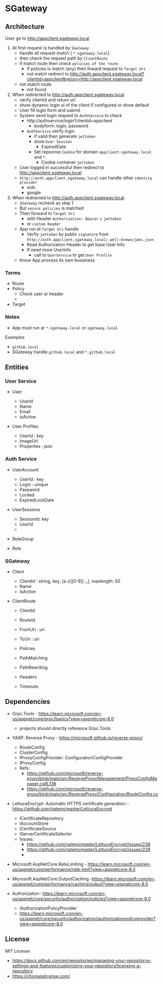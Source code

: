 # SGateway

## Architecture
User go to http://appclient.sgateway.local
1. At first  request is handled by `SGateway` 
	- handle all request match ( `*.sgateway.local`)
	- then check the request path by `ClientRoute`
	- if match route then check `policies of the route`
		- if policies is match (any)
			then foward request to `Target Uri`
		- not match
			redirect to http://auth.appclient.sgateway.local?clientid=appclient&return=http://appclient.sgateway.local
	- not match route
		- not found
2. When redirected to  http://auth.appclient.sgateway.local
	- verify clientid and return url
	- show dynamic login ui of the client if configured or show default
	- User fill login form and submit
	- System send login request to `AuthService` to check
		- http://authservice/login?clientid=appclient
			- bodyform: login, password
		- `AuthService` verify login
			- if valid then generate `jwttoken`
			- store `User Session`
				- ExpiredDate	 
			- Set repsonse `Cookie` for domain `appclient.sgateway.local` and `*.`
				- Cookie container `jwttoken`
	- User logged in successful then redirect to  http://appclient.sgateway.local
	- `http://auth.appclient.sgateway.local` can handle other `identity provider`
		- oidc
		- google
3. When redirected to http://auth.appclient.sgateway.local
	- `SGateway` recheck as step 1
	- But `secure policies` is matched
	- Then forward to  `Target Uri`
		- with Header `Authorization: Bearer` + `jwttoken`
		- or `custom Header` 
	- App run at `Target Uri` handle
		- Verfiy `jwttoken` by public `signature` from `http://auth.appclient.sgateway.local/.well-known/jwks.json`
		- Read Authorization Header to get base User Info
		- If need more UserInfo 
			-  call to `UserService` to get `User Profile`
	- Know App process its own bussiness

### Terms
- Route
- Policy
	- Check user or header
	- 
- Target


### Notes
- App must run at `*.sgateway.local` or `sgateway.local`

Examples
- `github.local`
- SGateway handle `github.local` and `*.github.local`

## Entities

### User Service
- User
	- UserId
	- Name
	- Email
	- IsActive

- User Profiles
	- UserId : key
	- ImageUrl
	- Properites : json

### Auth Service

- UserAccount
	- UserId : key
	- Login : unique
	- Password
	- Locked
	- ExpiredLockDate

- UserSessions
	- SessionId: key
	- UserId
	- 

- RoleGroup

- Role

### SGateway
- Client
	- ClientId : string, key, [a-z][0-9][-_], maxlength: 50
	- Name
	- IsActive
	
- ClientRoute
	- ClientId
	- RouteId
	- FromUri : uri
	- ToUri : uri
	- Policies
	
	- PathMatching
	- PathRewriting
	- Headers
	- Timeouts


## Dependencies
- Grpc.Tools - https://learn.microsoft.com/en-us/aspnet/core/grpc/basics?view=aspnetcore-8.0
	- projects should directly reference Grpc.Tools
- YARP: Reverse Proxy - https://microsoft.github.io/reverse-proxy/
	- RouteConfig
	- ClusterConfig
	- IProxyConfigProvider: ConfigurationConfigProvider  
	- IProxyConfig
	- Refs:
		- https://github.com/microsoft/reverse-proxy/blob/main/src/ReverseProxy/Management/ProxyConfigManager.cs#L138
		- https://github.com/microsoft/reverse-proxy/blob/main/src/ReverseProxy/Configuration/RouteConfig.cs
- LettuceEncrypt: Automatic HTTPS certificate generation - https://github.com/natemcmaster/LettuceEncrypt
	- ICertificateRepository
	- IAccountStore
	- ICertificateSource 
	- IServerCertificateSelector
	- Issues:
		- https://github.com/natemcmaster/LettuceEncrypt/issues/236
		- https://github.com/natemcmaster/LettuceEncrypt/issues/228
		- 
- Microsoft.AspNetCore.RateLimiting - https://learn.microsoft.com/en-us/aspnet/core/performance/rate-limit?view=aspnetcore-8.0
- Microsoft.AspNetCore.OutputCaching -https://learn.microsoft.com/en-us/aspnet/core/performance/caching/output?view=aspnetcore-8.0

- Authorization- https://learn.microsoft.com/en-us/aspnet/core/security/authorization/policies?view=aspnetcore-8.0
	- IAuthorizationPolicyProvider
	- https://learn.microsoft.com/en-us/aspnet/core/security/authorization/iauthorizationpolicyprovider?view=aspnetcore-8.0

## License

MIT License
- https://docs.github.com/en/repositories/managing-your-repositorys-settings-and-features/customizing-your-repository/licensing-a-repository
- https://choosealicense.com/